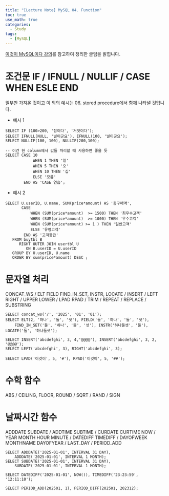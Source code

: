 ```yaml
---
title: "[Lecture Note] MySQL 04. Function"
toc: true
use_math: true
categories:
  - Study
tags:
  - [MySQL]
---
```


[이것이 MySQL이다 강의](https://www.youtube.com/watch?v=xKYeJxBTt2E&list=PLVsNizTWUw7Hox7NMhenT-bulldCp9HP9)를 참고하여 정리한 글임을 밝힙니다.

# 조건문 IF / IFNULL / NULLIF / CASE WHEN ESLE END

일부만 가져온 것이고 이 외의 예시는  06. stored procedure에서 함께 나타낼 것입니다.

- 예시 1
```
SELECT IF (100>200, '참이다', '거짓이다');
SELECT IFNULL(NULL, '널이군요'), IFNULL(100, '널이군요');
SELECT NULLIF(100, 100), NULLIF(200,100);

-- 이건 한 column에서 값들 처리할 때 사용하면 좋을 듯
SELECT CASE 10
			WHEN 1 THEN '일'
            WHEN 5 THEN '오'
            WHEN 10 THEN '십'
            ELSE '모름'
		END AS 'CASE 연습';

```

- 예시 2

```
SELECT U.userID, U.name, SUM(price*amount) AS '총구매액',
       CASE  
           WHEN (SUM(price*amount)  >= 1500) THEN '최우수고객'
           WHEN (SUM(price*amount)  >= 1000) THEN '우수고객'
           WHEN (SUM(price*amount) >= 1 ) THEN '일반고객'
           ELSE '유령고객'
        END AS '고객등급'
   FROM buytbl B
      RIGHT OUTER JOIN usertbl U
         ON B.userID = U.userID
   GROUP BY U.userID, U.name 
   ORDER BY sum(price*amount) DESC ;
```

# 문자열 처리

CONCAT_WS / ELT FIELD FIND_IN_SET, INSTR, LOCATE / INSERT /	LEFT RIGHT / UPPER LOWER / LPAD RPAD / TRIM / REPEAT / REPLACE / SUBSTRING
```
SELECT concat_ws('/', '2025', '01', '01');
SELECT ELT(2, '하나', '둘', '셋'), FIELD('둘', '하나', '둘', '셋'), 
	FIND_IN_SET('둘', '하나', '둘', '셋'), INSTR('하나둘셋', '둘'), LOCATE('둘', '하나둘셋');

SELECT INSERT('abcdefghi', 3, 4,'@@@@'), INSERT('abcdefghi', 3, 2, '@@@@');
SELECT LEFT('abcdefghi', 3), RIGHT('abcdefghi', 3);

SELECT LPAD('이것이', 5, '#'), RPAD('이것이', 5, '##');
```

# 수학 함수

ABS / CEILING, FLOOR, ROUND / SQRT / RAND / SIGN

# 날짜시간 함수

ADDDATE SUBDATE / ADDTIME SUBTIME / CURDATE CURTIME NOW /	YEAR MONTH HOUR MINUTE / DATEDIFF TIMEDIFF /  DAYOFWEEK MONTHNAME DAYOFYEAR / LAST_DAY / PERIOD_ADD

```
SELECT ADDDATE('2025-01-01', INTERVAL 31 DAY), 
	ADDDATE('2025-01-01', INTERVAL 1 MONTH);
SELECT SUBDATE('2025-01-01', INTERVAL 31 DAY), 
	SUBDATE('2025-01-01', INTERVAL 1 MONTH);
    
SELECT DATEDIFF('2025-01-01', NOW()), TIMEDIFF('23:23:59', '12:11:10');

SELECT PERIOD_ADD(202501, 1), PERIOD_DIFF(202501, 202312);
```